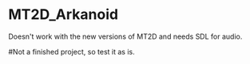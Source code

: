 # MT2D_Arkanoid
Doesn't work with the new versions of MT2D and needs SDL for audio.

#Not a finished project, so test it as is.
